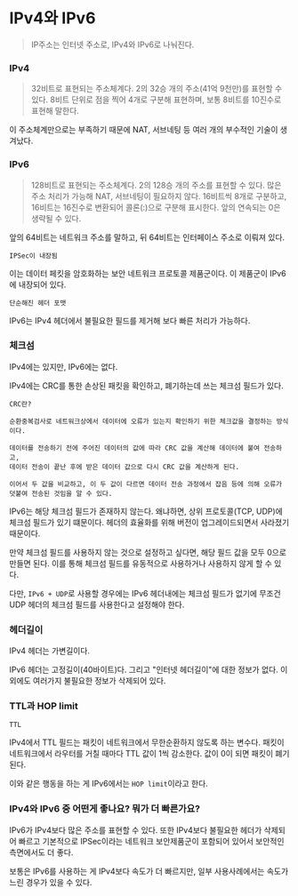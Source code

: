 # IPv4와 IPv6

> IP주소는 인터넷 주소로, IPv4와 IPv6로 나눠진다.

### IPv4

> 32비트로 표현되는 주소체계다. 2의 32승 개의 주소(41억 9천만)를 표현할 수 있다. 8비트 단위로 점을 찍어 4개로 구분해 표현하며, 보통 8비트를 10진수로 표현해 말한다.

이 주소체계만으로는 부족하기 때문에 NAT, 서브네팅 등 여러 개의 부수적인 기술이 생겨났다.

### IPv6

> 128비트로 표현되는 주소체계다. 2의 128승 개의 주소를 표현할 수 있다. 많은 주소 처리가 가능해 NAT, 서브네팅이 필요하지 않다. 16비트씩 8개로 구분하고, 16비트는 16진수로 변환되어 콜론(:)으로 구분해 표시한다. 앞의 연속되는 0은 생략될 수 있다.

앞의 64비트는 네트워크 주소를 말하고, 뒤 64비트는 인터페이스 주소로 이뤄져 있다.

`IPSec이 내장됨`

이는 데이터 페킷을 암호화하는 보안 네트워크 프로토콜 제품군이다.
이 제품군이 IPv6에 내장되어 있다.

`단순해진 헤더 포맷`

IPv6는 IPv4 헤더에서 불필요한 필드를 제거해 보다 빠른 처리가 가능하다.

### 체크섬

IPv4에는 있지만, IPv6에는 없다.

IPv4에는 CRC를 통한 손상된 패킷을 확인하고, 폐기하는데 쓰는 체크섬 필드가 있다.

    CRC란?

    순환중복검사로 네트워크상에서 데이터에 오류가 있는지 확인하기 위한 체크값을 결정하는 방식이다.

    데이터를 전송하기 전에 주어진 데이터의 값에 따라 CRC 값을 계산해 데이터에 붙여 전송하고,
    데이터 전송이 끝난 후에 받은 데이터 값으로 다시 CRC 값을 계산하게 된다.

    이어서 두 값을 비교하고, 이 두 값이 다르면 데이터 전송 과정에서 잡음 등에 의해 오류가 덧붙여 전송된 것임을 알 수 있다.

IPv6는 해당 체크섬 필드가 존재하지 않는다.
왜냐하면, 상위 프로토콜(TCP, UDP)에 체크섬 필드가 있기 떄문이다.
헤더의 효율화를 위해 버전이 업그레이드되면서 사라졌기 때문이다.

만약 체크섬 필드를 사용하지 않는 것으로 설정하고 싶다면, 해당 필드 값을 모두 0으로 만들면 된다.
이를 통해 체크섬 필드를 유동적으로 사용하거나 사용하지 않게 할 수 있다.

다만, `IPv6 + UDP`로 사용할 경우에는 IPv6 헤더내에는 체크섬 필드가 없기에 무조건 UDP 헤더의 체크섬 필드를 사용한다고 설정해야 한다.

### 헤더길이

IPv4 헤더는 가변길이다.

IPv6 헤더는 고정길이(40바이트)다. 그리고 "인터넷 헤더길이"에 대한 정보가 없다.
이외에도 여러가지 불필요한 정보가 삭제되어 있다.

### TTL과 HOP limit

`TTL`

IPv4에서 TTL 필드는 패킷이 네트워크에서 무한순환하지 않도록 하는 변수다.
패킷이 네트워크에서 라우터를 거칠 때마다 TTL 값이 1씩 감소한다.
값이 0이 되면 패킷이 폐기된다.

이와 같은 행동을 하는 게 IPv6에서는 `HOP limit`이라고 한다.

### IPv4와 IPv6 중 어떤게 좋나요? 뭐가 더 빠른가요?

IPv6가 IPv4보다 많은 주소를 표현할 수 있다.
또한 IPv4보다 불필요한 헤더가 삭제되어 빠르고 기본적으로 IPSec이라는 네트워크 보안제품군이 포함되어 있어서 보안적인 측면에서도 더 좋다.

보통은 IPv6를 사용하는 게 IPv4보다 속도가 더 빠르지만, 일부 사용사례에서는 속도가 느린 경우가 있을 수 있다.
